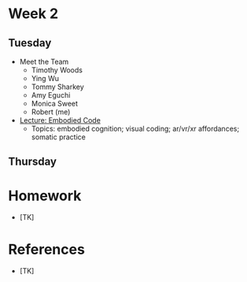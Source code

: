 # Week 2

## Tuesday
- Meet the Team
  - Timothy Woods
  - Ying Wu
  - Tommy Sharkey
  - Amy Eguchi
  - Monica Sweet
  - Robert (me)
- [Lecture: Embodied Code](https://docs.google.com/presentation/d/13KcoeTc7K2YJ3zsBKtjHwVgo5PHPdqgSdDeZATK23kU/edit?usp=sharing)
  - Topics: embodied cognition; visual coding; ar/vr/xr affordances; somatic practice

## Thursday

# Homework
- [TK]

# References
- [TK]
